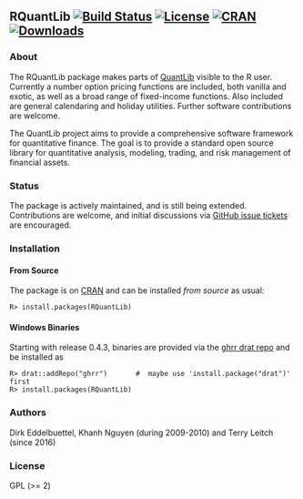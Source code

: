 ## RQuantLib  [![Build Status](https://travis-ci.org/eddelbuettel/rquantlib.svg)](https://travis-ci.org/eddelbuettel/rquantlib) [![License](http://img.shields.io/badge/license-GPL%20%28%3E=%202%29-brightgreen.svg?style=flat)](http://www.gnu.org/licenses/gpl-2.0.html) [![CRAN](http://www.r-pkg.org/badges/version/RQuantLib)](http://cran.r-project.org/package=RQuantLib) [![Downloads](http://cranlogs.r-pkg.org/badges/RQuantLib?color=brightgreen)](http://www.r-pkg.org/pkg/RQuantLib)

### About

The RQuantLib package makes parts of
[QuantLib](https://github.com/lballabio/quantlib) visible to the R
user. Currently a number option pricing functions are included, both
vanilla and exotic, as well as a broad range of fixed-income
functions. Also included are general calendaring and holiday
utilities. Further software contributions are welcome.

The QuantLib project aims to provide a comprehensive software framework for
quantitative finance. The goal is to provide a standard open source library
for quantitative analysis, modeling, trading, and risk management of
financial assets.

### Status

The package is actively maintained, and is still being
extended. Contributions are welcome, and initial discussions via
[GitHub issue tickets](https://github.com/eddelbuettel/rquantlib/issues) are encouraged.

### Installation 

#### From Source

The package is on [CRAN](https://cran.r-project.org) and can be installed _from source_ as usual:

```{r}
R> install.packages(RQuantLib)
```

#### Windows Binaries

Starting with release 0.4.3, binaries are provided via the [ghrr drat repo](http://ghrr.github.io/drat)
and be installed as

```{r}
R> drat::addRepo("ghrr")       #  maybe use 'install.package("drat")' first 
R> install.packages(RQuantLib)
```

### Authors

Dirk Eddelbuettel, Khanh Nguyen (during 2009-2010) and Terry Leitch (since 2016)

### License

GPL (>= 2)

